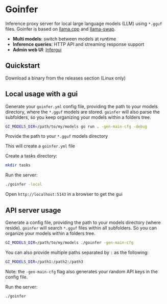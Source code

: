 # Goinfer

Inference proxy server for local large language models (LLM) using `*.gguf` files.
Goinfer is based on [llama.cpp](https://github.com/ggml-org/llama.cpp) and [llama-swap](https://github.com/mostlygeek/llama-swap).

- **Multi models**: switch between models at runtime
- **Inference queries**: HTTP API and streaming response support
- **Admin web UI**: [Infergui](https://github.com/synw/infergui)

## Quickstart

Download a binary from the releases section (Linux only)

## Local usage with a gui

Generate your `goinfer.yml` config file,
providing the path to your models directory,
where the `*.gguf` models are stored.
`goinfer` will also parse the subfolders, so you keep organizing your models within a folders tree.

```bash
GI_MODELS_DIR=/path/to/my/models go run . -gen-main-cfg -debug
```

Provide the path to your `*.gguf` models directory

This will create a `goinfer.yml` file

Create a tasks directory:

```bash
mkdir tasks
```

Run the server:

```bash
./goinfer -local
```

Open `http://localhost:5143` in a browser to get the gui

## API server usage

Generate a config file, providing the path to your models directory (where  reside).
`goinfer` will search `*.gguf` files within all subfolders.
So you can organize your models within a folders tree.

```bash
GI_MODELS_DIR=/path/to/my/models ./goinfer -gen-main-cfg
```

You can also provide multiple paths separated by `:` as the following:

```bash
GI_MODELS_DIR=/path1:/path2:/path3
```

Note: the `-gen-main-cfg` flag also generates your random API keys in the config file.

Run the server:

```bash
./goinfer
```
